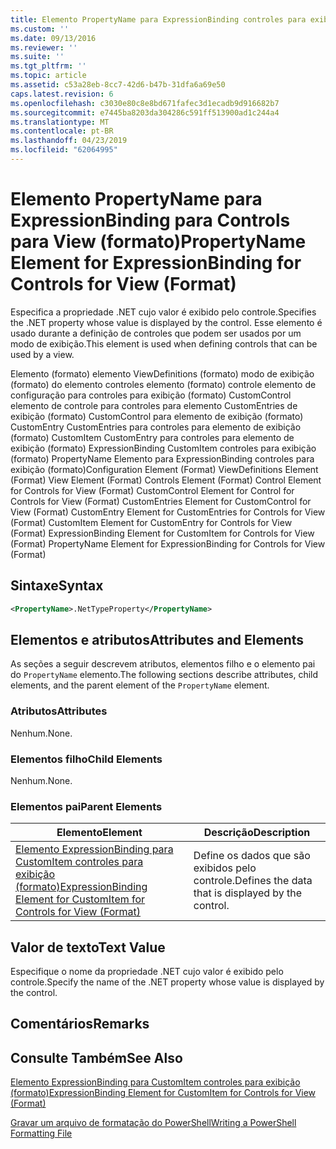 ```yaml
---
title: Elemento PropertyName para ExpressionBinding controles para exibição (formato) | Microsoft Docs
ms.custom: ''
ms.date: 09/13/2016
ms.reviewer: ''
ms.suite: ''
ms.tgt_pltfrm: ''
ms.topic: article
ms.assetid: c53a28eb-8cc7-42d6-b47b-31dfa6a69e50
caps.latest.revision: 6
ms.openlocfilehash: c3030e80c8e8bd671fafec3d1ecadb9d916682b7
ms.sourcegitcommit: e7445ba8203da304286c591ff513900ad1c244a4
ms.translationtype: MT
ms.contentlocale: pt-BR
ms.lasthandoff: 04/23/2019
ms.locfileid: "62064995"
---
```

# <a name="propertyname-element-for-expressionbinding-for-controls-for-view-format"></a><span data-ttu-id="b6ce1-102">Elemento PropertyName para ExpressionBinding para Controls para View (formato)</span><span class="sxs-lookup"><span data-stu-id="b6ce1-102">PropertyName Element for ExpressionBinding for Controls for View (Format)</span></span>

<span data-ttu-id="b6ce1-103">Especifica a propriedade .NET cujo valor é exibido pelo controle.</span><span class="sxs-lookup"><span data-stu-id="b6ce1-103">Specifies the .NET property whose value is displayed by the control.</span></span> <span data-ttu-id="b6ce1-104">Esse elemento é usado durante a definição de controles que podem ser usados por um modo de exibição.</span><span class="sxs-lookup"><span data-stu-id="b6ce1-104">This element is used when defining controls that can be used by a view.</span></span>

<span data-ttu-id="b6ce1-105">Elemento (formato) elemento ViewDefinitions (formato) modo de exibição (formato) do elemento controles elemento (formato) controle elemento de configuração para controles para exibição (formato) CustomControl elemento de controle para controles para elemento CustomEntries de exibição (formato) CustomControl para elemento de exibição (formato) CustomEntry CustomEntries para controles para elemento de exibição (formato) CustomItem CustomEntry para controles para elemento de exibição (formato) ExpressionBinding CustomItem controles para exibição (formato) PropertyName Elemento para ExpressionBinding controles para exibição (formato)</span><span class="sxs-lookup"><span data-stu-id="b6ce1-105">Configuration Element (Format) ViewDefinitions Element (Format) View Element (Format) Controls Element (Format) Control Element for Controls for View (Format) CustomControl Element for Control for Controls for View (Format) CustomEntries Element for CustomControl for View (Format) CustomEntry Element for CustomEntries for Controls for View (Format) CustomItem Element for CustomEntry for Controls for View (Format) ExpressionBinding Element for CustomItem for Controls for View (Format) PropertyName Element for ExpressionBinding for Controls for View (Format)</span></span>

## <a name="syntax"></a><span data-ttu-id="b6ce1-106">Sintaxe</span><span class="sxs-lookup"><span data-stu-id="b6ce1-106">Syntax</span></span>

```xml
<PropertyName>.NetTypeProperty</PropertyName>
```

## <a name="attributes-and-elements"></a><span data-ttu-id="b6ce1-107">Elementos e atributos</span><span class="sxs-lookup"><span data-stu-id="b6ce1-107">Attributes and Elements</span></span>

<span data-ttu-id="b6ce1-108">As seções a seguir descrevem atributos, elementos filho e o elemento pai do `PropertyName` elemento.</span><span class="sxs-lookup"><span data-stu-id="b6ce1-108">The following sections describe attributes, child elements, and the parent element of the `PropertyName` element.</span></span>

### <a name="attributes"></a><span data-ttu-id="b6ce1-109">Atributos</span><span class="sxs-lookup"><span data-stu-id="b6ce1-109">Attributes</span></span>

<span data-ttu-id="b6ce1-110">Nenhum.</span><span class="sxs-lookup"><span data-stu-id="b6ce1-110">None.</span></span>

### <a name="child-elements"></a><span data-ttu-id="b6ce1-111">Elementos filho</span><span class="sxs-lookup"><span data-stu-id="b6ce1-111">Child Elements</span></span>

<span data-ttu-id="b6ce1-112">Nenhum.</span><span class="sxs-lookup"><span data-stu-id="b6ce1-112">None.</span></span>

### <a name="parent-elements"></a><span data-ttu-id="b6ce1-113">Elementos pai</span><span class="sxs-lookup"><span data-stu-id="b6ce1-113">Parent Elements</span></span>

|<span data-ttu-id="b6ce1-114">Elemento</span><span class="sxs-lookup"><span data-stu-id="b6ce1-114">Element</span></span>|<span data-ttu-id="b6ce1-115">Descrição</span><span class="sxs-lookup"><span data-stu-id="b6ce1-115">Description</span></span>|
|-------------|-----------------|
|[<span data-ttu-id="b6ce1-116">Elemento ExpressionBinding para CustomItem controles para exibição (formato)</span><span class="sxs-lookup"><span data-stu-id="b6ce1-116">ExpressionBinding Element for CustomItem for Controls for View (Format)</span></span>](./expressionbinding-element-for-customitem-for-controls-for-view-format.md)|<span data-ttu-id="b6ce1-117">Define os dados que são exibidos pelo controle.</span><span class="sxs-lookup"><span data-stu-id="b6ce1-117">Defines the data that is displayed by the control.</span></span>|

## <a name="text-value"></a><span data-ttu-id="b6ce1-118">Valor de texto</span><span class="sxs-lookup"><span data-stu-id="b6ce1-118">Text Value</span></span>

<span data-ttu-id="b6ce1-119">Especifique o nome da propriedade .NET cujo valor é exibido pelo controle.</span><span class="sxs-lookup"><span data-stu-id="b6ce1-119">Specify the name of the .NET property whose value is displayed by the control.</span></span>

## <a name="remarks"></a><span data-ttu-id="b6ce1-120">Comentários</span><span class="sxs-lookup"><span data-stu-id="b6ce1-120">Remarks</span></span>

## <a name="see-also"></a><span data-ttu-id="b6ce1-121">Consulte Também</span><span class="sxs-lookup"><span data-stu-id="b6ce1-121">See Also</span></span>

[<span data-ttu-id="b6ce1-122">Elemento ExpressionBinding para CustomItem controles para exibição (formato)</span><span class="sxs-lookup"><span data-stu-id="b6ce1-122">ExpressionBinding Element for CustomItem for Controls for View (Format)</span></span>](./expressionbinding-element-for-customitem-for-controls-for-view-format.md)

[<span data-ttu-id="b6ce1-123">Gravar um arquivo de formatação do PowerShell</span><span class="sxs-lookup"><span data-stu-id="b6ce1-123">Writing a PowerShell Formatting File</span></span>](./writing-a-powershell-formatting-file.md)
